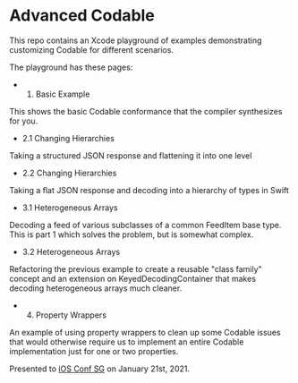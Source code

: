 # Advanced Codable

This repo contains an Xcode playground of examples demonstrating customizing Codable for different scenarios.

The playground has these pages:

- 1. Basic Example

This shows the basic Codable conformance that the compiler synthesizes for you.

- 2.1 Changing Hierarchies

Taking a structured JSON response and flattening it into one level

- 2.2 Changing Hierarchies

Taking a flat JSON response and decoding into a hierarchy of types in Swift

- 3.1 Heterogeneous Arrays

Decoding a feed of various subclasses of a common FeedItem base type. This is part 1 which solves the 
problem, but is somewhat complex.

- 3.2 Heterogeneous Arrays

Refactoring the previous example to create a reusable "class family" concept and an extension on 
KeyedDecodingContainer that makes decoding heterogeneous arrays much cleaner.

- 4. Property Wrappers

An example of using property wrappers to clean up some Codable issues that would otherwise require us
to implement an entire Codable implementation just for one or two properties.


Presented to [iOS Conf SG](https://iosconf.sg) on January 21st, 2021.

